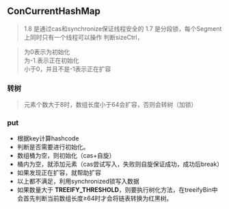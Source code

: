 ## ConCurrentHashMap

> 1.8 是通过cas和synchronize保证线程安全的
> 1.7 是分段锁，每个Segment上同时只有一个线程可以操作
> 判断sizeCtrl，


> 为0表示为初始化  
> 为-1.表示正在初始化  
> 小于0，并且不是-1表示正在扩容

### 转树

> 元素个数大于8时，数组长度小于64会扩容，否则会转树（加锁）

### put

- 根据key计算hashcode
- 判断是否需要进行初始化。
- 数组桶为空，则初始化（cas+自旋）
- 桶内为空，就添加元素（cas尝试写入，失败则自旋保证成功，成功后break）
- 如果发现正在扩容，就帮助扩容
- 以上都不满足，利用synchronized锁写入数据
- 如果数量大于 **TREEIFY_THRESHOLD**，则要执行树化方法，在treeifyBin中会首先判断当前数组长度≥64时才会将链表转换为红黑树。
